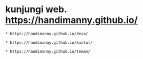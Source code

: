 # kunjungi web. https://handimanny.github.io/

```
* https://handimanny.github.io/desa/
```
```
* https://handimanny.github.io/kuntul/
```
```
* https://handimanny.github.io/teman/
```